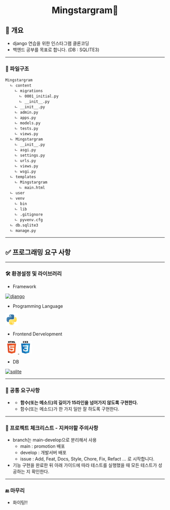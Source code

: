 <h1 align="middle">Mingstargram📸</h1>

## 👀 개요

- django 연습을 위한 인스타그램 클론코딩
- 백엔드 공부를 목표로 합니다. (DB : SQLITE3)

---

### 📁 파일구조

```
Mingstargram
  ㄴ content
    ㄴ migrations
      ㄴ 0001_initial.py
      ㄴ __init__.py
    ㄴ __init__.py
    ㄴ admin.py
    ㄴ apps.py
    ㄴ models.py
    ㄴ tests.py
    ㄴ views.py
  ㄴ Mingstargram
    ㄴ __init__.py
    ㄴ asgi.py
    ㄴ settings.py
    ㄴ urls.py
    ㄴ views.py
    ㄴ wsgi.py
  ㄴ templates
    ㄴ Mingstargram  
      ㄴ main.html
  ㄴ user
  ㄴ venv
    ㄴ bin
    ㄴ lib
    ㄴ .gitignore
    ㄴ pyvenv.cfg
  ㄴ db.sqlite3
  ㄴ manage.py

```

---

## ✅ 프로그래밍 요구 사항

---

### 🛠️ 환경설정 및 라이브러리

- Framework
<p align="left"> <a href="https://www.djangoproject.com/" target="_blank" rel="noreferrer"> <img src="https://cdn.worldvectorlogo.com/logos/django.svg" alt="django" width="40" height="40"/> </a> <br>
  
- Programming Language
<p align="left"> <a href="https://www.python.org" target="_blank" rel="noreferrer"> <img src="https://raw.githubusercontent.com/devicons/devicon/master/icons/python/python-original.svg" alt="python" width="40" height="40"/> </a> <br>

- Frontend Dervelopment
<p align="left"> <a href="https://www.w3.org/html/" target="_blank" rel="noreferrer"> <img src="https://raw.githubusercontent.com/devicons/devicon/master/icons/html5/html5-original-wordmark.svg" alt="html5" width="40" height="40"/> </a> <a href="https://www.w3schools.com/css/" target="_blank" rel="noreferrer"> <img src="https://raw.githubusercontent.com/devicons/devicon/master/icons/css3/css3-original-wordmark.svg" alt="css3" width="40" height="40"/> </a><br>

- DB
<p align="left"> <a href="https://www.sqlite.org/" target="_blank" rel="noreferrer"> <img src="https://www.vectorlogo.zone/logos/sqlite/sqlite-icon.svg" alt="sqlite" width="40" height="40"/> </a> </p>

---

### 📝 공통 요구사항

- - **함수(또는 메소드)의 길이가 15라인을 넘어가지 않도록 구현한다.**
  - 함수(또는 메소드)가 한 가지 일만 잘 하도록 구현한다.

---

### 🚨 프로젝트 체크리스트 - 지켜야할 주의사항

- branch는 main-develop으로 분리해서 사용
  - main : promotion 배포
  - develop : 개발서버 배포
  - issue : Add, Feat, Docs, Style, Chore, Fix, Refact ... 로 시작합니다.
- 기능 구현을 완료한 뒤 아래 가이드에 따라 테스트를 실행했을 때 모든 테스트가 성공하는 지 확인한다.
---

### 🔚 마무리

- 화이팅!!
